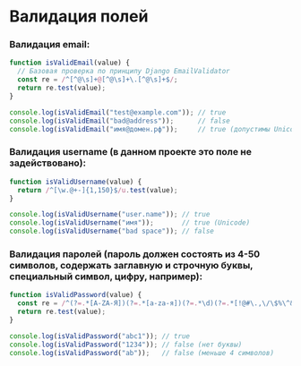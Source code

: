 # Валидация полей

### Валидация email:
```javascript
function isValidEmail(value) {
  // Базовая проверка по принципу Django EmailValidator
  const re = /^[^@\s]+@[^@\s]+\.[^@\s]+$/;
  return re.test(value);
}

console.log(isValidEmail("test@example.com")); // true
console.log(isValidEmail("bad@address"));      // false
console.log(isValidEmail("имя@домен.рф"));     // true (допустимы Unicode-домены)
```

### Валидация username (в данном проекте это поле не задействовано):
```javascript
function isValidUsername(value) {
  return /^[\w.@+-]{1,150}$/u.test(value);
}

console.log(isValidUsername("user.name")); // true
console.log(isValidUsername("имя"));       // true (Unicode)
console.log(isValidUsername("bad space")); // false
```

### Валидация паролей (пароль должен состоять из 4-50 символов, содержать заглавную и строчную буквы, специальный символ, цифру, например):

```javascript
function isValidPassword(value) {
  const re = /^(?=.*[A-ZА-Я])(?=.*[a-zа-я])(?=.*\d)(?=.*[!@#\.,\/\$%\^&\*\(\)\\\-\_=\[\]{}:;"'<>\?]).*$/;
  return re.test(value);
}

console.log(isValidPassword("abc1")); // true
console.log(isValidPassword("1234")); // false (нет буквы)
console.log(isValidPassword("ab"));   // false (меньше 4 символов)
```
